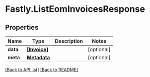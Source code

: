 # Fastly.ListEomInvoicesResponse

## Properties

Name | Type | Description | Notes
------------ | ------------- | ------------- | -------------
**data** | [**[Invoice]**](Invoice.md) |  | [optional] 
**meta** | [**Metadata**](Metadata.md) |  | [optional] 


[[Back to API list]](../../README.md#endpoints) [[Back to README]](../../README.md)
